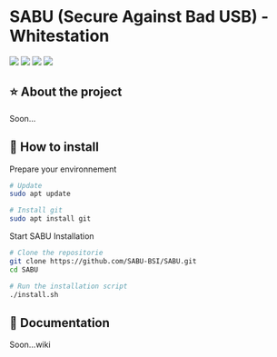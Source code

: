 # SABU (Secure Against Bad USB) - Whitestation
<a target="_blank" href="https://github.com/SABU-WS/SABU"><img src="https://img.shields.io/github/contributors/SABU-WS/SABU" /></a> <a target="_blank" href="https://github.com/SABU-WS/SABU"><img src="https://img.shields.io/github/last-commit/SABU-WS/SABU" /></a> <a target="_blank" href="https://github.com/SABU-WS/SABU"><img src="https://img.shields.io/github/directory-file-count/SABU-WS/SABU" /></a> <a target="_blank" href="https://github.com/SABU-WS/SABU"><img src="https://img.shields.io/github/repo-size/SABU-WS/SABU" /></a>

## ⭐ About the project
Soon...

## 🔧 How to install
Prepare your environnement
```bash
# Update
sudo apt update

# Install git
sudo apt install git
```

Start SABU Installation
```bash
# Clone the repositorie
git clone https://github.com/SABU-BSI/SABU.git
cd SABU

# Run the installation script
./install.sh
```

## 📄 Documentation
Soon...wiki
